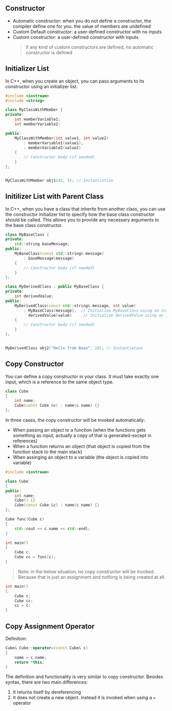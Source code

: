 ## Constructor

- Automatic constructor: when you do not define a constructor, the compiler define one for you. the value of members are undefined
- Custom Default constructor: a user-defined constructor with no inputs
- Custom constructor: a user-defined constructor with inputs
  > if any kind of custom constructors are defined, no automatic constructor is defined

## Initializer List
In C++, when you create an object, you can pass arguments to its constructor using an initializer list. 
```cpp
#include <iostream>
#include <string>

class MyClassWithMember {
private:
    int memberVariable1;
    int memberVariable2;

public:
    MyClassWithMember(int value1, int value2)
        : memberVariable1(value1),
        : memberVariable2(value2)
    {
        // Constructor body (if needed)
    }
};


MyClassWithMember obj1(42, 3); // Instantiation
```

## Initilizer List with Parent Class
In C++, when you have a class that inherits from another class, you can use the constructor initializer list to specify how the base class constructor should be called. This allows you to provide any necessary arguments to the base class constructor.
```cpp
class MyBaseClass {
private:
    std::string baseMessage;
public:
    MyBaseClass(const std::string& message)
        : baseMessage(message)
    {
        // Constructor body (if needed)
    }
};

class MyDerivedClass : public MyBaseClass {
private:
    int derivedValue;
public:
    MyDerivedClass(const std::string& message, int value)
        : MyBaseClass(message),  // Initialize MyBaseClass using an initializer list
          derivedValue(value)     // Initialize derivedValue using an initializer list
    {
        // Constructor body (if needed)
    }
};


MyDerivedClass obj2("Hello from Base", 10); // Instantiation
```

## Copy Constructor

You can define a copy constructor in your class. It must take exactly one input, which is a reference to the same object type.

```cpp
class Cube
{
    int name;
    Cube(const Cube &c) : name(c.name) {}
};
```

In three cases, the copy constructor will be invoked automatically:

- When passing an object to a function (when the functions gets something as input, actually a copy of that is generated-except in references)
- When a function returns an object (that object is copied from the function stack to the main stack)
- When assinging an object to a variable (the object is copied into variable)

```cpp
#include <iostream>

class Cube
{
public:
    int name;
    Cube() {}
    Cube(const Cube &c) : name(c.name) {}
};

Cube func(Cube c)
{
    std::cout << c.name << std::endl;
}

int main()
{
    Cube c;
    Cube cc = func(c);
}
```

> Note: in the below situation, no copy constructor will be invoked. Because that is just an assignment and nothing is being created at all.

```cpp
int main()
{
    Cube c;
    Cube cc;
    cc = c;
}
```

## Copy Assignment Operator

Definition:

```cpp
Cube& Cube::operator=(const Cube& c)
{
    name = c.name;
    return *this;
}
```

The definition and functionality is very similar to copy constructor. Besides syntax, there are two main differences:

1. It returns itself by dereferencing
2. It does not create a new object. instead it is invoked when using a `=` operator
